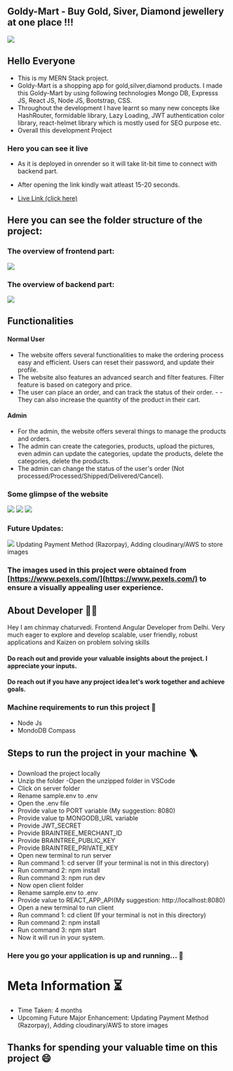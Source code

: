 ## Goldy-Mart - Buy Gold, Siver, Diamond jewellery at one place !!!

![](./images/todo.png)

## Hello Everyone

- This is my MERN Stack project.
- Goldy-Mart is a shopping app for gold,silver,diamond products. I made this Goldy-Mart by using following technologies Mongo DB, Expresss JS, React JS, Node JS, Bootstrap, CSS.
- Throughout the development I have learnt so many new concepts like HashRouter, formidable library, Lazy Loading, JWT authentication color library, react-helmet library which is mostly used for SEO purpose etc.
- Overall this development Project

### Hero you can see it live

- As it is deployed in onrender so it will take lit-bit time to connect with backend part.
- After opening the link kindly wait atleast 15-20 seconds.

- [Live Link (click here)](https://goldy-mart45.onrender.com/)

## Here you can see the folder structure of the project:

### The overview of frontend part:

![](/imagess/Frontend.png)

### The overview of backend part:

![](/imagess/Backend.png)

## Functionalities

#### Normal User

- The website offers several functionalities to make the ordering process easy and efficient. Users can reset their password, and update their profile.
- The website also features an advanced search and filter features. Filter feature is based on category and price.
- The user can place an order, and can track the status of their order. - - They can also increase the quantity of the product in their cart.

#### Admin

- For the admin, the website offers several things to manage the products and orders.
- The admin can create the categories, products, upload the pictures, even admin can update the categories, update the products, delete the categories, delete the products.
- The admin can change the status of the user's order (Not processed/Processed/Shipped/Delivered/Cancel).

### Some glimpse of the website

![](/imagess/img1.png)
![](/imagess/img2.png)
![](/imagess/img3.png)

### Future Updates:

![](https://img.shields.io/badge/New-Update-brightgreen) Updating Payment Method (Razorpay), Adding cloudinary/AWS to store images

### The images used in this project were obtained from [https://www.pexels.com/](https://www.pexels.com/) to ensure a visually appealing user experience.

## About Developer 👨‍💻

Hey I am chinmay chaturvedi. Frontend Angular Developer from Delhi. Very much eager to explore and develop scalable, user friendly, robust applications and Kaizen on problem solving skills


#### Do reach out and provide your valuable insights about the project. I appreciate your inputs.

#### Do reach out if you have any project idea let's work together and achieve goals.

### Machine requirements to run this project 🎯

- Node Js
- MondoDB Compass

## Steps to run the project in your machine 🪜

- Download the project locally
- Unzip the folder
  -Open the unzipped folder in VSCode
- Click on server folder
- Rename sample.env to .env
- Open the .env file
- Provide value to PORT variable (My suggestion: 8080)
- Provide value tp MONGODB_URL variable
- Provide JWT_SECRET
- Provide BRAINTREE_MERCHANT_ID
- Provide BRAINTREE_PUBLIC_KEY
- Provide BRAINTREE_PRIVATE_KEY
- Open new terminal to run server
- Run command 1: cd server (If your terminal is not in this directory)
- Run command 2: npm install
- Run command 3: npm run dev
- Now open client folder
- Rename sample.env to .env
- Provide value to REACT_APP_API(My suggestion: http://localhost:8080)
- Open a new terminal to run client
- Run command 1: cd client (If your terminal is not in this directory)
- Run command 2: npm install
- Run command 3: npm start
- Now it will run in your system.

### Here you go your application is up and running... 🎉

# Meta Information ⏳

- Time Taken: 4 months
- Upcoming Future Major Enhancement: Updating Payment Method (Razorpay), Adding cloudinary/AWS to store images

## Thanks for spending your valuable time on this project 😄
